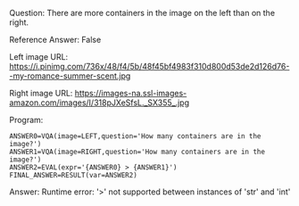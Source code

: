Question: There are more containers in the image on the left than on the right.

Reference Answer: False

Left image URL: https://i.pinimg.com/736x/48/f4/5b/48f45bf4983f310d800d53de2d126d76--my-romance-summer-scent.jpg

Right image URL: https://images-na.ssl-images-amazon.com/images/I/318pJXeSfsL._SX355_.jpg

Program:

```
ANSWER0=VQA(image=LEFT,question='How many containers are in the image?')
ANSWER1=VQA(image=RIGHT,question='How many containers are in the image?')
ANSWER2=EVAL(expr='{ANSWER0} > {ANSWER1}')
FINAL_ANSWER=RESULT(var=ANSWER2)
```
Answer: Runtime error: '>' not supported between instances of 'str' and 'int'

